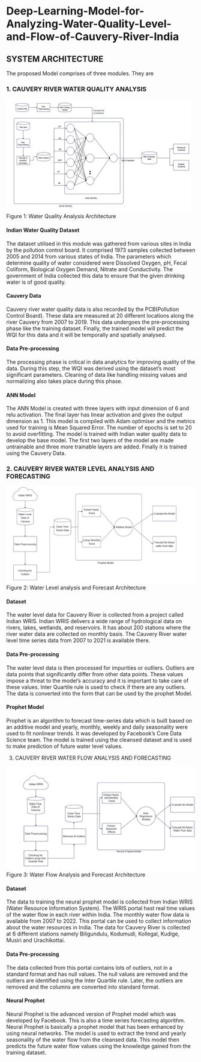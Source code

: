 # Deep-Learning-Model-for-Analyzing-Water-Quality-Level-and-Flow-of-Cauvery-River-India
## SYSTEM ARCHITECTURE
The proposed Model comprises of three modules. They are
### 1.	CAUVERY RIVER WATER QUALITY ANALYSIS

![ANN Model](images/ANN.png)
Figure 1: Water Quality Analysis Architecture

#### Indian Water Quality Dataset
The dataset utilised in this module was gathered from various sites in India by the pollution control board. It comprised 1973 samples collected between 2005 and 2014 from various states of India. The parameters which determine quality of water considered were Dissolved Oxygen, pH, Fecal Coliform, Biological Oxygen Demand, Nitrate and Conductivity. The government of India collected this data to ensure that the given drinking water is of good quality. 

#### Cauvery Data
Cauvery river water quality data is also recorded by the PCB(Pollution Control Board). These data are measured at 20 different locations along the river Cauvery from 2007 to 2019. This data undergoes the pre-processing phase like the training dataset. Finally, the trained model will predict the WQI for this data and it will be temporally and spatially analysed.

#### Data Pre-processing
The processing phase is critical in data analytics for improving quality of the data. During this step, the WQI was derived using the dataset’s most significant parameters. Cleaning of data like handling missing values and normalizing also takes place during this phase. 

#### ANN Model
The ANN Model is created with three layers with input dimension of 6 and relu activation. The final layer has linear activation and gives the output dimension as 1. This model is compiled with Adam optimiser and the metrics used for training is Mean Squared Error. The number of epochs is set to 20 to avoid overfitting. The model is trained with Indian water quality data to develop the base model. The first two layers of the model are made untrainable and three more trainable layers are added. Finally it is trained using the Cauvery Data.
### 2. CAUVERY RIVER WATER LEVEL ANALYSIS AND FORECASTING

![Prophet Model](images/Prophet.png)
Figure 2: Water Level analysis and Forecast Architecture

#### Dataset
The water level data for Cauvery River is collected from a project called Indian WRIS. Indian WRIS delivers a wide range of hydrological data on rivers, lakes, wetlands, and reservoirs. It has about 200 stations where the river water data are collected on monthly basis. The Cauvery River water level time series data from 2007 to 2021 is available there.

#### Data Pre-processing 
The water level data is then processed for impurities or outliers. Outliers are data points that significantly differ from other data points. These values impose a threat to the model’s accuracy and it is important to take care of these values. Inter Quartile rule is used to check if there are any outliers. The data is converted into the form that can be used by the prophet Model.

#### Prophet Model
Prophet is an algorithm to forecast time-series data which is built based on an additive model and yearly, monthly, weekly and daily seasonality were used to fit nonlinear trends. It was developed by Facebook’s Core Data Science team. The model is trained using the cleansed dataset and is used to make prediction of future water level values. 

3.	 CAUVERY RIVER WATER FLOW ANALYSIS AND FORECASTING
   
![Neural Prophet Model](images/Neural_Prophet.png)
Figure 3: Water Flow Analysis and Forecast Architecture

#### Dataset
The data to training the neural prophet model is collected from Indian WRIS (Water Resource Information System). The WRIS portal hast real time values of the water flow in each river within India. The monthly water flow data is available from 2007 to 2022. This portal can be used to collect information about the water resources in India. The data for Cauvery River is collected at 6 different stations namely Biligundulu, Kodumudi, Kollegal, Kudige, Musiri and Urachikottai. 

#### Data Pre-processing
The data collected from this portal contains lots of outliers, not in a standard format and has null values. The null values are removed and the outliers are identified using the Inter Quartile rule. Later, the outliers are removed and the columns are converted into standard format.

#### Neural Prophet
Neural Prophet is the advanced version of Prophet model which was developed by Facebook. This is also a time series forecasting algorithm. Neural Prophet is basically a prophet model that has been enhanced by using neural networks. The model is used to extract the trend and yearly seasonality of the water flow from the cleansed data. This model then predicts the future water flow values using the knowledge gained from the training dataset.

